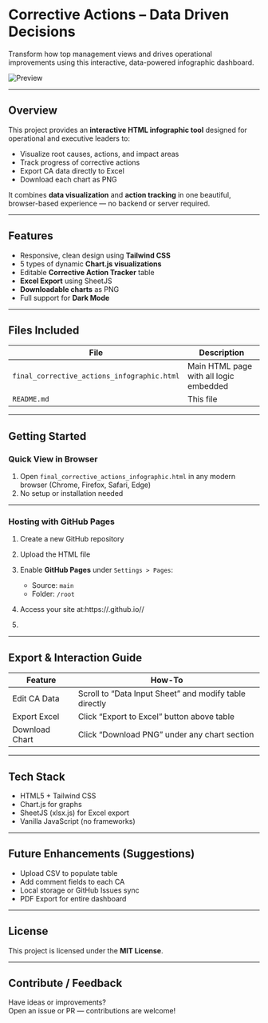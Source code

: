 # Corrective Actions – Data Driven Decisions

Transform how top management views and drives operational improvements using this interactive, data-powered infographic dashboard.

![Preview](https://user-images.githubusercontent.com/your-github-id/sample-screenshot.png) <!-- You can upload a screenshot to your repo later and update this link -->

---

## Overview

This project provides an **interactive HTML infographic tool** designed for operational and executive leaders to:

- Visualize root causes, actions, and impact areas
- Track progress of corrective actions
- Export CA data directly to Excel
- Download each chart as PNG

It combines **data visualization** and **action tracking** in one beautiful, browser-based experience — no backend or server required.

---

## Features

- Responsive, clean design using **Tailwind CSS**
- 5 types of dynamic **Chart.js visualizations**
- Editable **Corrective Action Tracker** table
- **Excel Export** using SheetJS
- **Downloadable charts** as PNG
- Full support for **Dark Mode**

---

## Files Included

| File | Description |
|------|-------------|
| `final_corrective_actions_infographic.html` | Main HTML page with all logic embedded |
| `README.md` | This file |

---

## Getting Started

### Quick View in Browser

1. Open `final_corrective_actions_infographic.html` in any modern browser (Chrome, Firefox, Safari, Edge)
2. No setup or installation needed

---

### Hosting with GitHub Pages

1. Create a new GitHub repository
2. Upload the HTML file
3. Enable **GitHub Pages** under `Settings > Pages`:
   - Source: `main`
   - Folder: `/root`
4. Access your site at:https://<your-username>.github.io/<repo-name>/

5. 
---

## Export & Interaction Guide

| Feature | How-To |
|--------|--------|
| Edit CA Data | Scroll to “Data Input Sheet” and modify table directly |
| Export Excel | Click “Export to Excel” button above table |
| Download Chart | Click “Download PNG” under any chart section |

---

## Tech Stack

- HTML5 + Tailwind CSS
- Chart.js for graphs
- SheetJS (xlsx.js) for Excel export
- Vanilla JavaScript (no frameworks)

---

## Future Enhancements (Suggestions)

- Upload CSV to populate table
- Add comment fields to each CA
- Local storage or GitHub Issues sync
- PDF Export for entire dashboard

---

## License

This project is licensed under the **MIT License**.

---

## Contribute / Feedback

Have ideas or improvements?  
Open an issue or PR — contributions are welcome!


